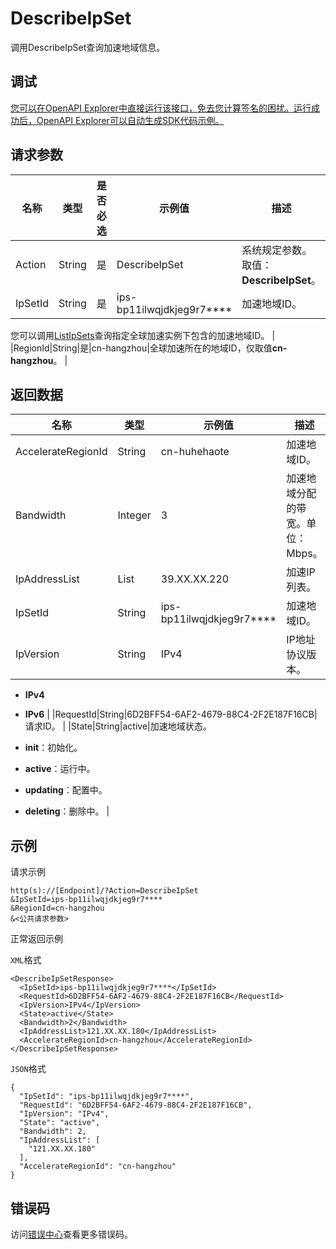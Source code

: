 # DescribeIpSet

调用DescribeIpSet查询加速地域信息。

## 调试

[您可以在OpenAPI Explorer中直接运行该接口，免去您计算签名的困扰。运行成功后，OpenAPI Explorer可以自动生成SDK代码示例。](https://api.aliyun.com/#product=Ga&api=DescribeIpSet&type=RPC&version=2019-11-20)

## 请求参数

|名称|类型|是否必选|示例值|描述|
|--|--|----|---|--|
|Action|String|是|DescribeIpSet|系统规定参数。取值：**DescribeIpSet**。 |
|IpSetId|String|是|ips-bp11ilwqjdkjeg9r7\*\*\*\*|加速地域ID。

 您可以调用[ListIpSets](~~153247~~)查询指定全球加速实例下包含的加速地域ID。 |
|RegionId|String|是|cn-hangzhou|全球加速所在的地域ID，仅取值**cn-hangzhou**。 |

## 返回数据

|名称|类型|示例值|描述|
|--|--|---|--|
|AccelerateRegionId|String|cn-huhehaote|加速地域ID。 |
|Bandwidth|Integer|3|加速地域分配的带宽。单位：Mbps。 |
|IpAddressList|List|39.XX.XX.220|加速IP列表。 |
|IpSetId|String|ips-bp11ilwqjdkjeg9r7\*\*\*\*|加速地域ID。 |
|IpVersion|String|IPv4|IP地址协议版本。

 -   **IPv4**
-   **IPv6** |
|RequestId|String|6D2BFF54-6AF2-4679-88C4-2F2E187F16CB|请求ID。 |
|State|String|active|加速地域状态。

 -   **init**：初始化。
-   **active**：运行中。
-   **updating**：配置中。
-   **deleting**：删除中。 |

## 示例

请求示例

```
http(s)://[Endpoint]/?Action=DescribeIpSet
&IpSetId=ips-bp11ilwqjdkjeg9r7****
&RegionId=cn-hangzhou
&<公共请求参数>
```

正常返回示例

`XML`格式

```
<DescribeIpSetResponse>
  <IpSetId>ips-bp11ilwqjdkjeg9r7****</IpSetId>
  <RequestId>6D2BFF54-6AF2-4679-88C4-2F2E187F16CB</RequestId>
  <IpVersion>IPv4</IpVersion>
  <State>active</State>
  <Bandwidth>2</Bandwidth>
  <IpAddressList>121.XX.XX.180</IpAddressList>
  <AccelerateRegionId>cn-hangzhou</AccelerateRegionId>
</DescribeIpSetResponse>
```

`JSON`格式

```
{
  "IpSetId": "ips-bp11ilwqjdkjeg9r7****",
  "RequestId": "6D2BFF54-6AF2-4679-88C4-2F2E187F16CB",
  "IpVersion": "IPv4",
  "State": "active",
  "Bandwidth": 2,
  "IpAddressList": [
    "121.XX.XX.180"
  ],
  "AccelerateRegionId": "cn-hangzhou"
}
```

## 错误码

访问[错误中心](https://error-center.aliyun.com/status/product/Ga)查看更多错误码。

